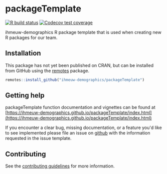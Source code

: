 # packageTemplate

<!-- badges: start -->
[![R build status](https://github.com/ihmeuw-demographics/packageTemplate/workflows/R-CMD-check/badge.svg)](https://github.com/ihmeuw-demographics/packageTemplate/actions)
[![Codecov test coverage](https://codecov.io/gh/ihmeuw-demographics/packageTemplate/branch/master/graph/badge.svg)](https://codecov.io/gh/ihmeuw-demographics/package_template?branch=master)
<!-- badges: end -->

ihmeuw-demographics R package template that is used when creating new R packages
for our team.

## Installation

This package has not yet been published on CRAN, but can be installed from
GitHub using the [remotes](https://remotes.r-lib.org/) package.

```r
remotes::install_github("ihmeuw-demographics/packageTemplate")
```

## Getting help

packageTemplate function documentation and vignettes can be found at [https://ihmeuw-demographics.github.io/packageTemplate/index.html](https://ihmeuw-demographics.github.io/packageTemplate/index.html)

If you encounter a clear bug, missing documentation, or a feature you'd like to see implemented please file an issue on [github](https://github.com/ihmeuw-demographics/packageTemplate/issues) with the information requested in the issue template.

## Contributing

See the [contributing guidelines](https://github.com/ihmeuw-demographics/.github/blob/master/contributing.md) for more information.
